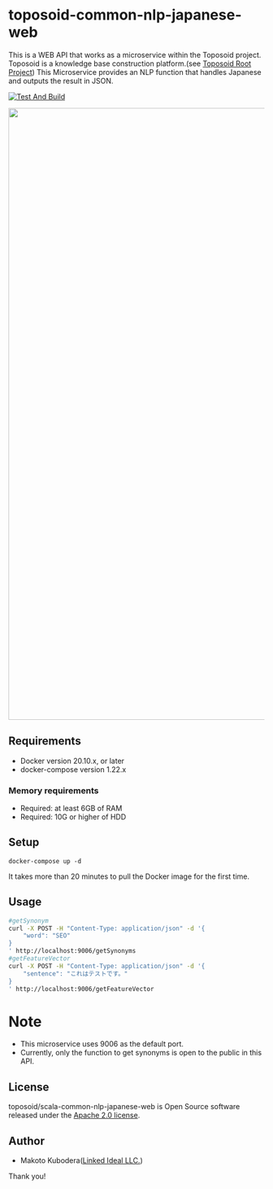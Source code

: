 # toposoid-common-nlp-japanese-web
This is a WEB API that works as a microservice within the Toposoid project.
Toposoid is a knowledge base construction platform.(see [Toposoid Root Project](https://github.com/toposoid/toposoid.git))
This Microservice provides an NLP function that handles Japanese and outputs the result in JSON.

[![Test And Build](https://github.com/toposoid/toposoid-common-nlp-japanese-web/actions/workflows/action.yml/badge.svg)](https://github.com/toposoid/toposoid-common-nlp-japanese-web/actions/workflows/action.yml)

<img width="1202" src="https://user-images.githubusercontent.com/82787843/148643043-b06a0fa8-5d65-496f-9bee-a08efc8c3a57.png">

## Requirements
* Docker version 20.10.x, or later
* docker-compose version 1.22.x

### Memory requirements
* Required: at least 6GB of RAM
* Required: 10G or higher of HDD

## Setup
```bssh
docker-compose up -d
```
It takes more than 20 minutes to pull the Docker image for the first time.

## Usage
```bash
#getSynonym
curl -X POST -H "Content-Type: application/json" -d '{
    "word": "SEO"
}
' http://localhost:9006/getSynonyms
#getFeatureVector
curl -X POST -H "Content-Type: application/json" -d '{
    "sentence": "これはテストです。"
}
' http://localhost:9006/getFeatureVector
```

# Note
* This microservice uses 9006 as the default port.
* Currently, only the function to get synonyms is open to the public in this API.

## License
toposoid/scala-common-nlp-japanese-web is Open Source software released under the [Apache 2.0 license](https://www.apache.org/licenses/LICENSE-2.0.html).

## Author
* Makoto Kubodera([Linked Ideal LLC.](https://linked-ideal.com/))

Thank you!

